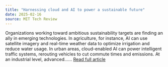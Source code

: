 ```yaml
---
title: "Harnessing cloud and AI to power a sustainable future"
date: 2025-02-16
source: MIT Tech Review
---
```


Organizations working toward ambitious sustainability targets are finding an ally in emerging technologies. In agriculture, for instance, AI can use satellite imagery and real-time weather data to optimize irrigation&#160;and reduce water usage. In urban areas, cloud-enabled AI can power intelligent traffic systems, rerouting vehicles to cut commute times and emissions. At an industrial level, advanced&#8230;... [Read full article](https://www.technologyreview.com/2025/02/12/1111721/harnessing-cloud-and-ai-to-power-a-sustainable-future/)

